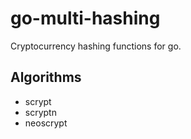 go-multi-hashing
================

Cryptocurrency hashing functions for go.


Algorithms
----------
* scrypt
* scryptn
* neoscrypt